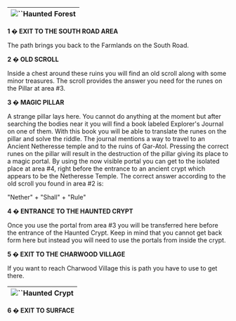 | ![](https://www.gamebanshee.com/neverwinternights/nwnwalkthrough/maps/charwood_hauntetforest.jpg)``Haunted Forest |
| :--------------------------------------------------------------------------------------------------------------------: |

**1 � EXIT TO THE SOUTH ROAD AREA**

The path brings you back to the Farmlands on the South Road.

**2 � OLD SCROLL**

Inside a chest around these ruins you will find an old scroll along with some minor treasures. The scroll provides the answer you need for the runes on the Pillar at area #3.

**3 � MAGIC PILLAR**

A strange pillar lays here. You cannot do anything at the moment but after searching the bodies near it you will find a book labeled Explorer's Journal on one of them. With this book you will be able to translate the runes on the pillar and solve the riddle. The journal mentions a way to travel to an Ancient Netheresse temple and to the ruins of Gar-Atol. Pressing the correct runes on the pillar will result in the destruction of the pillar giving its place to a magic portal. By using the now visible portal you can get to the isolated place at area #4, right before the entrance to an ancient crypt which appears to be the Netheresse Temple. The correct answer according to the old scroll you found in area #2 is:

"Nether" + "Shall" + "Rule"

**4 � ENTRANCE TO THE HAUNTED CRYPT**

Once you use the portal from area #3 you will be transferred here before the entrance of the Haunted Crypt. Keep in mind that you cannot get back form here but instead you will need to use the portals from inside the crypt.

**5 � EXIT TO THE CHARWOOD VILLAGE**

If you want to reach Charwood Village this is path you have to use to get there.

| ![](https://www.gamebanshee.com/neverwinternights/nwnwalkthrough/maps/charwood_hauntedcrypt.jpg)``Haunted Crypt |
| :------------------------------------------------------------------------------------------------------------------: |

**6 � EXIT TO SURFACE**
